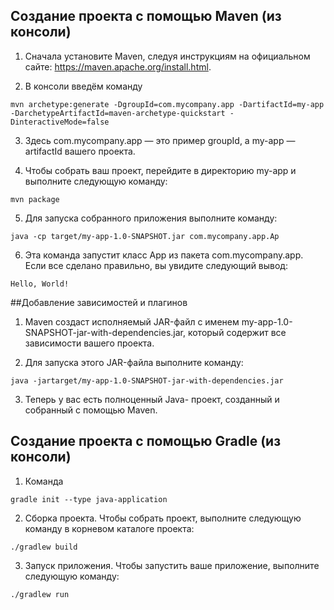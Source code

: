 
## Создание проекта с помощью Maven (из консоли)

1. Сначала установите Maven, следуя инструкциям на официальном сайте:
https://maven.apache.org/install.html.

2. В консоли введём команду
~~~
mvn archetype:generate -DgroupId=com.mycompany.app -DartifactId=my-app -DarchetypeArtifactId=maven-archetype-quickstart -DinteractiveMode=false
~~~

3. Здесь com.mycompany.app — это пример groupId, а my-app — artifactId вашего проекта.


4. Чтобы собрать ваш проект, перейдите в директорию my-app и выполните следующую команду:
~~~
mvn package
~~~

5. Для запуска собранного приложения выполните команду:
~~~
java -cp target/my-app-1.0-SNAPSHOT.jar com.mycompany.app.Ap
~~~

6. Эта команда запустит класс App из пакета com.mycompany.app.
Если все сделано правильно, вы увидите следующий вывод:
~~~
Hello, World!
~~~

##Добавление зависимостей и плагинов

1. Maven создаст исполняемый JAR-файл с именем my-app-1.0-SNAPSHOT-jar-with-dependencies.jar,
который содержит все зависимости вашего проекта.

2. Для запуска этого JAR-файла выполните команду:
~~~
java -jartarget/my-app-1.0-SNAPSHOT-jar-with-dependencies.jar
~~~

3. Теперь у вас есть полноценный Java- проект, созданный и собранный с помощью Maven.


## Создание проекта с помощью Gradle (из консоли)

1. Команда
~~~
gradle init --type java-application
~~~

2. Сборка проекта. Чтобы собрать проект, выполните следующую команду в корневом каталоге проекта:
~~~
./gradlew build
~~~

3. Запуск приложения. Чтобы запустить ваше приложение, выполните следующую команду:
~~~
./gradlew run
~~~



